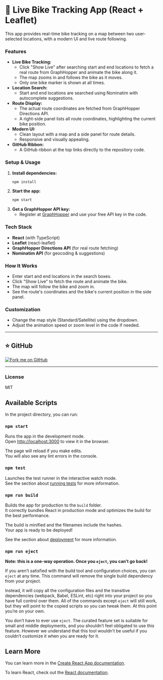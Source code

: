 # 🚴 Live Bike Tracking App (React + Leaflet)

This app provides real-time bike tracking on a map between two user-selected locations, with a modern UI and live route following.

### Features
- **Live Bike Tracking:**
  - Click "Show Live" after searching start and end locations to fetch a real route from GraphHopper and animate the bike along it.
  - The map zooms in and follows the bike as it moves.
  - Only one bike marker is shown at all times.
- **Location Search:**
  - Start and end locations are searched using Nominatim with autocomplete suggestions.
- **Route Display:**
  - The actual route coordinates are fetched from GraphHopper Directions API.
  - A right-side panel lists all route coordinates, highlighting the current bike position.
- **Modern UI:**
  - Clean layout with a map and a side panel for route details.
  - Responsive and visually appealing.
- **GitHub Ribbon:**
  - A GitHub ribbon at the top links directly to the repository code.

### Setup & Usage
1. **Install dependencies:**
   ```bash
   npm install
   ```
2. **Start the app:**
   ```bash
   npm start
   ```
3. **Get a GraphHopper API key:**
   - Register at [GraphHopper](https://www.graphhopper.com/products/) and use your free API key in the code.

### Tech Stack
- **React** (with TypeScript)
- **Leaflet** (react-leaflet)
- **GraphHopper Directions API** (for real route fetching)
- **Nominatim API** (for geocoding & suggestions)

### How It Works
- Enter start and end locations in the search boxes.
- Click "Show Live" to fetch the route and animate the bike.
- The map will follow the bike and zoom in.
- See the route's coordinates and the bike's current position in the side panel.

### Customization
- Change the map style (Standard/Satellite) using the dropdown.
- Adjust the animation speed or zoom level in the code if needed.

---

## ⭐ GitHub
[![Fork me on GitHub](https://github.blog/wp-content/uploads/2008/12/forkme_right_darkblue_121621.png?resize=149%2C149)](https://github.com/narendraraghuwanshi/react-geolocation)

---

### License
MIT

## Available Scripts

In the project directory, you can run:

### `npm start`

Runs the app in the development mode.\
Open [http://localhost:3000](http://localhost:3000) to view it in the browser.

The page will reload if you make edits.\
You will also see any lint errors in the console.

### `npm test`

Launches the test runner in the interactive watch mode.\
See the section about [running tests](https://facebook.github.io/create-react-app/docs/running-tests) for more information.

### `npm run build`

Builds the app for production to the `build` folder.\
It correctly bundles React in production mode and optimizes the build for the best performance.

The build is minified and the filenames include the hashes.\
Your app is ready to be deployed!

See the section about [deployment](https://facebook.github.io/create-react-app/docs/deployment) for more information.

### `npm run eject`

**Note: this is a one-way operation. Once you `eject`, you can’t go back!**

If you aren’t satisfied with the build tool and configuration choices, you can `eject` at any time. This command will remove the single build dependency from your project.

Instead, it will copy all the configuration files and the transitive dependencies (webpack, Babel, ESLint, etc) right into your project so you have full control over them. All of the commands except `eject` will still work, but they will point to the copied scripts so you can tweak them. At this point you’re on your own.

You don’t have to ever use `eject`. The curated feature set is suitable for small and middle deployments, and you shouldn’t feel obligated to use this feature. However we understand that this tool wouldn’t be useful if you couldn’t customize it when you are ready for it.

## Learn More

You can learn more in the [Create React App documentation](https://facebook.github.io/create-react-app/docs/getting-started).

To learn React, check out the [React documentation](https://reactjs.org/).
